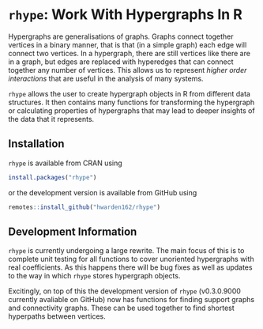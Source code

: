 `rhype`: Work With Hypergraphs In R
================

Hypergraphs are generalisations of graphs. Graphs connect together
vertices in a binary manner, that is that (in a simple graph) each edge
will connect two vertices. In a hypergraph, there are still vertices
like there are in a graph, but edges are replaced with hyperedges that
can connect together any number of vertices. This allows us to represent
*higher order interactions* that are useful in the analysis of many
systems.

`rhype` allows the user to create hypergraph objects in R from different
data structures. It then contains many functions for transforming the
hypergraph or calculating properties of hypergraphs that may lead to
deeper insights of the data that it represents.

## Installation

`rhype` is available from CRAN using

``` r
install.packages("rhype")
```

or the development version is available from GitHub using

``` r
remotes::install_github("hwarden162/rhype")
```

## Development Information

`rhype` is currently undergoing a large rewrite. The main focus of this
is to complete unit testing for all functions to cover unoriented
hypergraphs with real coefficients. As this happens there will be bug
fixes as well as updates to the way in which `rhype` stores hypergraph
objects.

Excitingly, on top of this the development version of `rhype`
(v0.3.0.9000 currently avaliable on GitHub) now has functions for
finding support graphs and connectivity graphs. These can be used
together to find shortest hyperpaths between vertices.
